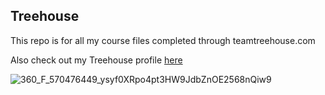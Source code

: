 ## Treehouse

This repo is for all my course files completed through teamtreehouse.com

Also check out my Treehouse profile [here](https://teamtreehouse.com/)

![360_F_570476449_ysyf0XRpo4pt3HW9JdbZnOE2568nQiw9](https://github.com/user-attachments/assets/d02aba6a-d568-43af-9050-604cd4ed3c0b)

